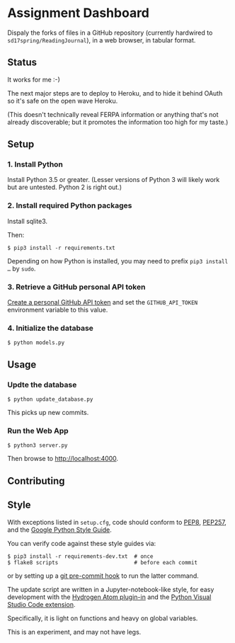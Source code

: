 # Assignment Dashboard

Dispaly the forks of files in a GitHub repository (currently hardwired to `sd17spring/ReadingJournal`), in a web
browser, in tabular format.


## Status

It works for me :-)

The next major steps are to deploy to Heroku, and to hide it behind OAuth so it's safe on the open wave Heroku.

(This doesn't technically reveal FERPA information or anything that's not already discoverable; but it promotes
the information too high for my taste.)


## Setup

### 1. Install Python

Install Python 3.5 or greater. (Lesser versions of Python 3 will likely work but are untested. Python 2 is right out.)

### 2. Install required Python packages

Install sqlite3.

Then:

    $ pip3 install -r requirements.txt

Depending on how Python is installed, you may need to prefix `pip3 install …` by `sudo`.

### 3. Retrieve a GitHub personal API token

[Create a personal GitHub API token](https://github.com/blog/1509-personal-api-tokens)
and set the `GITHUB_API_TOKEN` environment variable to this value.

### 4. Initialize the database

    $ python models.py


## Usage

### Updte the database

    $ python update_database.py

This picks up new commits.

### Run the Web App

    $ python3 server.py

Then browse to <http://localhost:4000>.


## Contributing

## Style

With exceptions listed in `setup.cfg`, code should conform to [PEP8](https://www.python.org/dev/peps/pep-0008/), [PEP257](https://www.python.org/dev/peps/pep-0257/), and the [Google Python Style Guide](http://google.github.io/styleguide/pyguide.html).

You can verify code against these style guides via:

    $ pip3 install -r requirements-dev.txt  # once
    $ flake8 scripts                        # before each commit

or by setting up a [git pre-commit hook](https://git-scm.com/book/en/v2/Customizing-Git-Git-Hooks) to run the latter command.

The update script are written in a Jupyter-notebook-like style, for easy development with the
[Hydrogen Atom plugin-in](https://atom.io/packages/hydrogen) and the
[Python Visual Studio Code extension](https://github.com/DonJayamanne/pythonVSCode/wiki/Jupyter-(IPython)).

Specifically, it is light on functions and heavy on global variables.

This is an experiment, and may not have legs.
